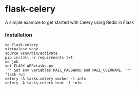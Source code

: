 # flask-celery
A simple example to get started with Celery using Redis in Flask

### Installation
```
cd flask-celery
virtualenv venv
source venv/bin/activate
pip install -r requirements.txt
cd job
set FLASK_APP=tasks.py 
''' Set env variables MAIL_PASSWORD and MAIL_USERNAME. ''' 
flask run
celery -A tasks.celery worker -l info
celery -A tasks.celery beat -l info
```

